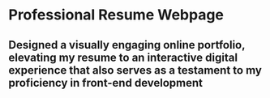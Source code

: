 # Professional Resume Webpage

## Designed a visually engaging online portfolio, elevating my resume to an interactive digital experience that also serves as a testament to my proficiency in front-end development
